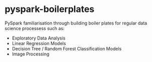 # pyspark-boilerplates

PySpark familiarisation through building boiler plates for regular data science processess such as:
- Exploratory Data Analysis
- Linear Regression Models
- Decision Tree / Random Forest Classification Models
- Image Processing
